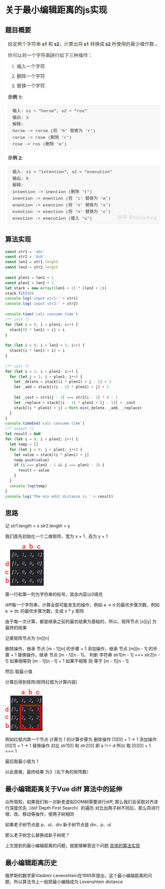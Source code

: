 # 关于最小编辑距离的js实现

## 题目概要

![img](./assets/images/min-edit-distance.jpg)

## 算法实现

```js
const str1 = 'abc'
const str2 = 'dcb'
const len1 = str1.length
const len2 = str2.length

const plen1 = len1 + 1
const plen2 = len2 + 1
let stack = new Array((len1 + 1) * (len2 + 1))
stack.fill(0)
console.log('input str1:' + str1)
console.log('input str2:' + str2)

console.time('calc consume time')
/** init */
for (let i = 0; i < plen1; i++) {
  stack[(0 * len1) + i] = i
}

for (let i = 0; i < len2 + 1; i++) {
  stack[(i * len1) + i] = i
}

/** calc */
for (let i = 1; i < plen2; i++) {
  for (let j = 1; j < plen1; j++) {
    let _delete = stack[(i * plen1) + j - 1] + 1
    let _add = stack[((i - 1) * plen1) + j] + 1

    let _cost = str1[j - 1] === str2[i - 1] ? 0 : 1
    let _replace = stack[(i - 1) * plen1 + (j - 1)] + _cost
    stack[(i * plen1) + j] = Math.min(_delete, _add, _replace)
  }
}
console.timeEnd('calc consume time')
/** output */
let result = NaN
for (let i = 0; i < plen2; i++) {
  let temp = []
  for (let j = 0; j < plen1; j++) {
    let value = stack[(i * plen1) + j]
    temp.push(value)
    if (i === plen2 - 1 && j === plen1 - 1) {
      result = value
    }
  }
  console.log(temp)
}
console.log('The min edit distance is ' + result)
```

## 思路

记
str1.length = x
str2.length = y

我们首先初始化一个二维矩阵，宽为 x + 1 , 高为 y + 1

![img](./assets/images/min-edit-distance-2.png)

第一行和第一列为字符串的标号，其余内容以0填充

diff每一个字符串，计算全部可能发生的操作，例如 a -> d 的最优步骤次数，例如 a -> dc 的最优步骤次数，生成 x * y 矩阵

由于每一次计算，都是继承之前的最优结果为基础的，所以，矩阵节点 [x][y] 为最终的结果

记某矩阵节点为 [m][n]

删除操作，继承 节点 [m - 1][n] 的步骤 + 1
添加操作，继承 节点 [m][n - 1] 的步骤 + 1
替换操作，继承 节点 [m - 1][n - 1]， 判断 字符串 str1[m - 1] === str2[n - 1] 如果相等则 [m - 1][n - 1] + 1 如果不相等 则 等于 [m - 1][n - 1]

然后 取最小值

计算后得到矩阵(矩阵红框为计算内容)

![img](./assets/images/min-edit-distance-3.png)

例如红框内第一个节点 计算为 1 的计算步骤为
删除操作 [1][0] + 1 -> 1
添加操作 [0][1] + 1 -> 1
替换操作 对比 str1[0] 和 str2[0] 即 a !== d 所以 取 [0][0] + 1 === 1

最后取最小值为 1

以此类推，最终结果 为3（右下角的矩阵数）

## 最小编辑距离关于Vue diff 算法中的延伸

众所周知，如果我们有一对新老虚拟DOM树需要进行diff, 那么我们会采取对齐进行深度优先（dsf Depth First Search）的遍历
对比出两子树不同后，那么将进行 增、改、移动等操作，使两子树相同

如果老子树节点是 p、ul、div
新子树节点是 div、p、ul

那么老子树怎么替换成新子树呢？

上文提到的最小编辑距离的问题，就能够解答这个问题
[具体的算法实现](https://github.com/livoras/list-diff)

## 最小编辑距离历史

俄罗斯的数学家Vladimir Levenshtein在1965年提出，这个最小编辑距离的问题，所以算法书上一般把最小编辑成为 Levenshtein distance